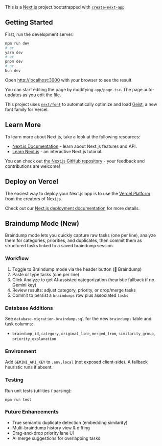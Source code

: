 This is a [Next.js](https://nextjs.org) project bootstrapped with [`create-next-app`](https://nextjs.org/docs/app/api-reference/cli/create-next-app).

## Getting Started

First, run the development server:

```bash
npm run dev
# or
yarn dev
# or
pnpm dev
# or
bun dev
```

Open [http://localhost:3000](http://localhost:3000) with your browser to see the result.

You can start editing the page by modifying `app/page.tsx`. The page auto-updates as you edit the file.

This project uses [`next/font`](https://nextjs.org/docs/app/building-your-application/optimizing/fonts) to automatically optimize and load [Geist](https://vercel.com/font), a new font family for Vercel.

## Learn More

To learn more about Next.js, take a look at the following resources:

- [Next.js Documentation](https://nextjs.org/docs) - learn about Next.js features and API.
- [Learn Next.js](https://nextjs.org/learn) - an interactive Next.js tutorial.

You can check out [the Next.js GitHub repository](https://github.com/vercel/next.js) - your feedback and contributions are welcome!

## Deploy on Vercel

The easiest way to deploy your Next.js app is to use the [Vercel Platform](https://vercel.com/new?utm_medium=default-template&filter=next.js&utm_source=create-next-app&utm_campaign=create-next-app-readme) from the creators of Next.js.

Check out our [Next.js deployment documentation](https://nextjs.org/docs/app/building-your-application/deploying) for more details.

## Braindump Mode (New)

Braindump mode lets you quickly capture raw tasks (one per line), analyze them for categories, priorities, and duplicates, then commit them as structured tasks linked to a saved braindump session.

### Workflow
1. Toggle to Braindump mode via the header button (🧠 Braindump)
2. Paste or type tasks (one per line)
3. Click Analyze to get AI-assisted categorization (heuristic fallback if no Gemini key)
4. Review results: adjust category, priority, or drop/merge tasks
5. Commit to persist a `braindumps` row plus associated `tasks`

### Database Additions
See `database-migration-braindump.sql` for the new `braindumps` table and task columns:
- `braindump_id`, `category`, `original_line`, `merged_from`, `similarity_group`, `priority_explanation`

### Environment
Add `GEMINI_API_KEY` to `.env.local` (not exposed client-side). A fallback heuristic runs if absent.

### Testing
Run unit tests (utilities / parsing):
```
npm run test
```

### Future Enhancements
- True semantic duplicate detection (embedding similarity)
- Multi-braindump history view & diffing
- Drag-and-drop priority lane UI
- AI merge suggestions for overlapping tasks
